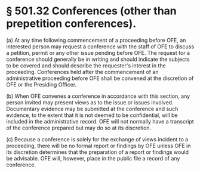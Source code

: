 # § 501.32   Conferences (other than prepetition conferences).

(a) At any time following commencement of a proceeding before OFE, an interested person may request a conference with the staff of OFE to discuss a petition, permit or any other issue pending before OFE. The request for a conference should generally be in writing and should indicate the subjects to be covered and should describe the requester's interest in the proceeding. Conferences held after the commencement of an administrative proceeding before OFE shall be convened at the discretion of OFE or the Presiding Officer.


(b) When OFE convenes a conference in accordance with this section, any person invited may present views as to the issue or issues involved. Documentary evidence may be submitted at the conference and such evidence, to the extent that it is not deemed to be confidential, will be included in the administrative record. OFE will not normally have a transcript of the conference prepared but may do so at its discretion.


(c) Because a conference is solely for the exchange of views incident to a proceeding, there will be no formal report or findings by OFE unless OFE in its discretion determines that the preparation of a report or findings would be advisable. OFE will, however, place in the public file a record of any conference.




